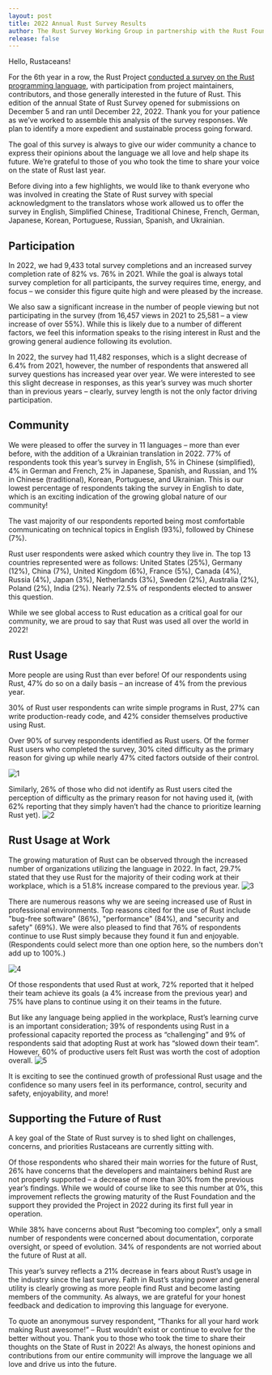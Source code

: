 ```yaml
---
layout: post
title: 2022 Annual Rust Survey Results
author: The Rust Survey Working Group in partnership with the Rust Foundation
release: false
---
```


Hello, Rustaceans!

For the 6th year in a row, the Rust Project [conducted a survey on the Rust programming language](https://blog.rust-lang.org/2022/12/05/survey-launch.html), with participation from project maintainers, contributors, and those generally interested in the future of Rust. This edition of the annual State of Rust Survey opened for submissions on December 5 and ran until December 22, 2022. Thank you for your patience as we’ve worked to assemble this analysis of the survey responses. We plan to identify a more expedient and sustainable process going forward. 

The goal of this survey is always to give our wider community a chance to express their opinions about the language we all love and help shape its future. We’re grateful to those of you who took the time to share your voice on the state of Rust last year. 

Before diving into a few highlights, we would like to thank everyone who was involved in creating the State of Rust survey with special acknowledgment to the translators whose work allowed us to offer the survey in English, Simplified Chinese, Traditional Chinese, French, German, Japanese, Korean, Portuguese, Russian, Spanish, and Ukrainian. 

## Participation
In 2022, we had 9,433 total survey completions and an increased survey completion rate of 82% vs. 76% in 2021. While the goal is always total survey completion for all participants, the survey requires time, energy, and focus – we consider this figure quite high and were pleased by the increase. 

We also saw a significant increase in the number of people viewing but not participating in the survey (from 16,457 views in 2021 to 25,581 – a view increase of over 55%). While this is likely due to a number of different factors, we feel this information speaks to the rising interest in Rust and the growing general audience following its evolution. 

In 2022, the survey had 11,482 responses, which is a slight decrease of 6.4% from 2021, however, the number of respondents that answered all survey questions has increased year over year. We were interested to see this slight decrease in responses, as this year’s survey was much shorter than in previous years – clearly, survey length is not the only factor driving participation.

## Community
We were pleased to offer the survey in 11 languages – more than ever before, with the addition of a Ukrainian translation in 2022. 77% of respondents took this year’s survey in English, 5% in Chinese (simplified), 4% in German and French, 2% in Japanese, Spanish, and Russian, and 1% in Chinese (traditional), Korean, Portuguese, and Ukrainian. This is our lowest percentage of respondents taking the survey in English to date, which is an exciting indication of the growing global nature of our community!

The vast majority of our respondents reported being most comfortable communicating on technical topics in English (93%), followed by Chinese (7%). 

Rust user respondents were asked which country they live in. The top 13 countries represented were as follows: United States (25%), Germany (12%), China (7%), United Kingdom (6%), France (5%), Canada (4%), Russia (4%), Japan (3%), Netherlands (3%), Sweden (2%), Australia (2%), Poland (2%), India (2%). Nearly 72.5% of respondents elected to answer this question. 

While we see global access to Rust education as a critical goal for our community, we are proud to say that Rust was used all over the world in 2022!


## Rust Usage
More people are using Rust than ever before! Of our respondents using Rust, 47% do so on a daily basis – an increase of 4% from the previous year. 

30% of Rust user respondents can write simple programs in Rust, 27% can write production-ready code, and 42% consider themselves productive using Rust. 

Over 90% of survey respondents identified as Rust users. Of the former Rust users who completed the survey, 30% cited difficulty as the primary reason for giving up while nearly 47% cited factors outside of their control. 

![1](https://github.com/rust-lang/blog.rust-lang.org/assets/45044840/54c56ffc-2a76-4144-9800-94f5e7da0180)

Similarly, 26% of those who did not identify as Rust users cited the perception of difficulty as the primary reason for not having used it, (with 62% reporting that they simply haven’t had the chance to prioritize learning Rust yet). 
![2](https://github.com/rust-lang/blog.rust-lang.org/assets/45044840/dd27ddff-fd85-43ac-81ef-09a4e65d30ae)

## Rust Usage at Work
The growing maturation of Rust can be observed through the increased number of organizations utilizing the language in 2022. In fact, 29.7% stated that they use Rust for the majority of their coding work at their workplace, which is a 51.8% increase compared to the previous year.
![3](https://github.com/rust-lang/blog.rust-lang.org/assets/45044840/bae6d0ea-1bc2-4edc-a119-c665ce9abc5e)

There are numerous reasons why we are seeing increased use of Rust in professional environments. Top reasons cited for the use of Rust include "bug-free software" (86%), "performance" (84%), and "security and safety" (69%). We were also pleased to find that 76% of respondents continue to use Rust simply because they found it fun and enjoyable. (Respondents could select more than one option here, so the numbers don't add up to 100%.)

![4](https://github.com/rust-lang/blog.rust-lang.org/assets/45044840/cb17b676-5904-4dbd-8cc9-31ee7aa94c7f)

Of those respondents that used Rust at work, 72% reported that it helped their team achieve its goals (a 4% increase from the previous year) and 75% have plans to continue using it on their teams in the future. 

But like any language being applied in the workplace, Rust’s learning curve is an important consideration; 39% of respondents using Rust in a professional capacity reported the process as “challenging” and 9% of respondents said that adopting Rust at work has “slowed down their team”. However, 60% of productive users felt Rust was worth the cost of adoption overall. 
![5](https://github.com/rust-lang/blog.rust-lang.org/assets/45044840/c533954b-eadc-41c0-ac9e-717d7ebc6e22)

It is exciting to see the continued growth of professional Rust usage and the confidence so many users feel in its performance, control, security and safety, enjoyability, and more!

## Supporting the Future of Rust

A key goal of the State of Rust survey is to shed light on challenges, concerns, and priorities Rustaceans are currently sitting with. 

Of those respondents who shared their main worries for the future of Rust, 26% have concerns that the developers and maintainers behind Rust are not properly supported – a decrease of more than 30% from the previous year’s findings. While we would of course like to see this number at 0%, this improvement reflects the growing maturity of the Rust Foundation and the support they provided the Project in 2022 during its first full year in operation.

While 38% have concerns about Rust “becoming too complex”, only a small number of respondents were concerned about documentation, corporate oversight, or speed of evolution. 34% of respondents are not worried about the future of Rust at all.



This year’s survey reflects a 21% decrease in fears about Rust’s usage in the industry since the last survey. Faith in Rust’s staying power and general utility is clearly growing as more people find Rust and become lasting members of the community. As always, we are grateful for your honest feedback and dedication to improving this language for everyone. 


To quote an anonymous survey respondent, “Thanks for all your hard work making Rust awesome!” – Rust wouldn’t exist or continue to evolve for the better without you. Thank you to those who took the time to share their thoughts on the State of Rust in 2022! As always, the honest opinions and contributions from our entire community will improve the language we all love and drive us into the future.
